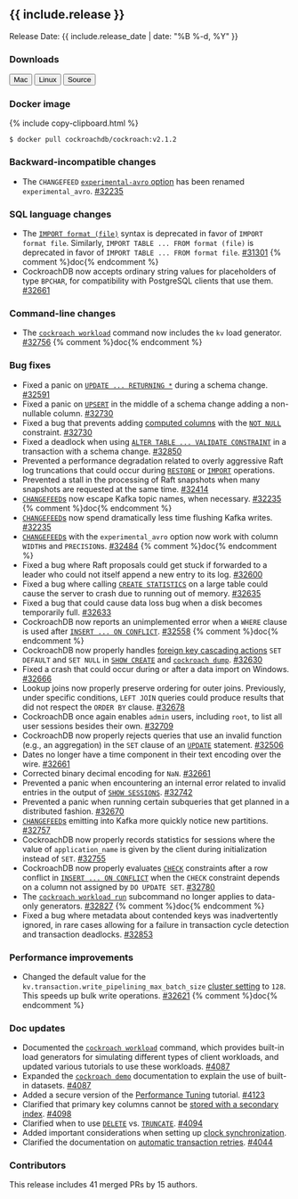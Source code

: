 <h2 id="{{ include.release | slugify }}">{{ include.release }}</h2>

Release Date: {{ include.release_date | date: "%B %-d, %Y" }}

<h3 id="v2-1-2-downloads">Downloads</h3>

<div id="os-tabs" class="clearfix os-tabs_button-outline-primary">
    <a href="https://binaries.cockroachdb.com/cockroach-v2.1.2.darwin-10.9-amd64.tgz"><button id="mac" data-eventcategory="mac-binary-release-notes">Mac</button></a>
    <a href="https://binaries.cockroachdb.com/cockroach-v2.1.2.linux-amd64.tgz"><button id="linux" data-eventcategory="linux-binary-release-notes">Linux</button></a>
    <a href="https://binaries.cockroachdb.com/cockroach-v2.1.2.src.tgz"><button id="source" data-eventcategory="source-release-notes">Source</button></a>
</div>

<h3 id="v2-1-2-docker-image">Docker image</h3>

{% include copy-clipboard.html %}
~~~shell
$ docker pull cockroachdb/cockroach:v2.1.2
~~~

<h3 id="v2-1-2-backward-incompatible-changes">Backward-incompatible changes</h3>

- The `CHANGEFEED` [`experimental-avro` option](../v2.1/create-changefeed.html#options) has been renamed `experimental_avro`. [#32235][#32235]

<h3 id="v2-1-2-sql-language-changes">SQL language changes</h3>

- The [`IMPORT format (file)`](../v2.1/import.html) syntax is deprecated in favor of `IMPORT format file`. Similarly, `IMPORT TABLE ... FROM format (file)` is deprecated in favor of `IMPORT TABLE ... FROM format file`. [#31301][#31301] {% comment %}doc{% endcomment %}
- CockroachDB now accepts ordinary string values for placeholders of type `BPCHAR`, for compatibility with PostgreSQL clients that use them. [#32661][#32661]

<h3 id="v2-1-2-command-line-changes">Command-line changes</h3>

- The [`cockroach workload`](../v2.1/cockroach-workload.html) command now includes the `kv` load generator. [#32756][#32756] {% comment %}doc{% endcomment %}

<h3 id="v2-1-2-bug-fixes">Bug fixes</h3>

- Fixed a panic on [`UPDATE ... RETURNING *`](../v2.1/update.html) during a schema change. [#32591][#32591]
- Fixed a panic on [`UPSERT`](../v2.1/upsert.html) in the middle of a schema change adding a non-nullable column. [#32730][#32730]
- Fixed a bug that prevents adding [computed columns](../v2.1/computed-columns.html) with the [`NOT NULL`](../v2.1/not-null.html) constraint. [#32730][#32730]
- Fixed a deadlock when using [`ALTER TABLE ... VALIDATE CONSTRAINT`](../v2.1/validate-constraint.html) in a transaction with a schema change. [#32850][#32850]
- Prevented a performance degradation related to overly aggressive Raft log truncations that could occur during [`RESTORE`](../v2.1/restore.html) or [`IMPORT`](../v2.1/import.html) operations.
- Prevented a stall in the processing of Raft snapshots when many snapshots are requested at the same time. [#32414][#32414]
- [`CHANGEFEED`s](../v2.1/create-changefeed.html) now escape Kafka topic names, when necessary. [#32235][#32235] {% comment %}doc{% endcomment %}
- [`CHANGEFEED`s](../v2.1/create-changefeed.html) now spend dramatically less time flushing Kafka writes. [#32235][#32235]
- [`CHANGEFEED`s](../v2.1/create-changefeed.html) with the `experimental_avro` option now work with column `WIDTH`s and `PRECISION`s. [#32484][#32484] {% comment %}doc{% endcomment %}
- Fixed a bug where Raft proposals could get stuck if forwarded to a leader who could not itself append a new entry to its log. [#32600][#32600]
- Fixed a bug where calling [`CREATE STATISTICS`](../v2.1/create-statistics.html) on a large table could cause the server to crash due to running out of memory. [#32635][#32635]
- Fixed a bug that could cause data loss bug when a disk becomes temporarily full. [#32633][#32633]
- CockroachDB now reports an unimplemented error when a `WHERE` clause is used after [`INSERT ... ON CONFLICT`](../v2.1/insert.html). [#32558][#32558] {% comment %}doc{% endcomment %}
- CockroachDB now properly handles [foreign key cascading actions](../v2.1/foreign-key.html#foreign-key-actions) `SET DEFAULT` and `SET NULL` in [`SHOW CREATE`](../v2.1/show-create.html) and [`cockroach dump`](../v2.1/sql-dump.html). [#32630][#32630]
- Fixed a crash that could occur during or after a data import on Windows. [#32666][#32666]
- Lookup joins now properly preserve ordering for outer joins. Previously, under specific conditions, `LEFT JOIN` queries could produce results that did not respect the `ORDER BY` clause. [#32678][#32678]
- CockroachDB once again enables `admin` users, including `root`, to list all user sessions besides their own. [#32709][#32709]
- CockroachDB now properly rejects queries that use an invalid function (e.g., an aggregation) in the `SET` clause of an [`UPDATE`](../v2.1/update.html) statement. [#32506][#32506]
- Dates no longer have a time component in their text encoding over the wire. [#32661][#32661]
- Corrected binary decimal encoding for `NaN`. [#32661][#32661]
- Prevented a panic when encountering an internal error related to invalid entries in the output of [`SHOW SESSIONS`](../v2.1/show-sessions.html). [#32742][#32742]
- Prevented a panic when running certain subqueries that get planned in a distributed fashion. [#32670][#32670]
- [`CHANGEFEED`s](../v2.1/create-changefeed.html) emitting into Kafka more quickly notice new partitions. [#32757][#32757]
- CockroachDB now properly records statistics for sessions where the value of `application_name` is given by the client during initialization instead of `SET`. [#32755][#32755]
- CockroachDB now properly evaluates [`CHECK`](../v2.1/check.html) constraints after a row conflict in [`INSERT ... ON CONFLICT`](../v2.1/insert.html) when the `CHECK` constraint depends on a column not assigned by `DO UPDATE SET`. [#32780][#32780]
- The [`cockroach workload run`](../v2.1/cockroach-workload.html) subcommand no longer applies to data-only generators. [#32827][#32827] {% comment %}doc{% endcomment %}
- Fixed a bug where metadata about contended keys was inadvertently ignored, in rare cases allowing for a failure in transaction cycle detection and transaction deadlocks. [#32853][#32853]

<h3 id="v2-1-2-performance-improvements">Performance improvements</h3>

- Changed the default value for the `kv.transaction.write_pipelining_max_batch_size` [cluster setting](../v2.1/cluster-settings.html) to `128`. This speeds up bulk write operations. [#32621][#32621] {% comment %}doc{% endcomment %}

<h3 id="v2-1-2-doc-updates">Doc updates</h3>

- Documented the [`cockroach workload`](../v2.1/cockroach-workload.html) command, which provides built-in load generators for simulating different types of client workloads, and updated various tutorials to use these workloads. [#4087](https://github.com/cockroachdb/docs/pull/4087)
- Expanded the [`cockroach demo`](../v2.1/cockroach-demo.html) documentation to explain the use of built-in datasets. [#4087](https://github.com/cockroachdb/docs/pull/4087)
- Added a secure version of the [Performance Tuning](../v2.1/performance-tuning.html) tutorial. [#4123](https://github.com/cockroachdb/docs/pull/4123)
- Clarified that primary key columns cannot be [stored with a secondary index](../v2.1/create-index.html). [#4098](https://github.com/cockroachdb/docs/pull/4098)  
- Clarified when to use [`DELETE`](../v2.1/delete.html) vs. [`TRUNCATE`](../v2.1/truncate.html). [#4094](https://github.com/cockroachdb/docs/pull/4094)
- Added important considerations when setting up [clock synchronization](../v2.1/recommended-production-settings.html#clock-synchronization).
- Clarified the documentation on [automatic transaction retries](../v2.1/transactions.html#automatic-retries). [#4044](https://github.com/cockroachdb/docs/pull/4044)

<h3 id="v2-1-2-contributors">Contributors</h3>

This release includes 41 merged PRs by 15 authors.

[#31301]: https://github.com/cockroachdb/cockroach/pull/31301
[#32235]: https://github.com/cockroachdb/cockroach/pull/32235
[#32412]: https://github.com/cockroachdb/cockroach/pull/32412
[#32414]: https://github.com/cockroachdb/cockroach/pull/32414
[#32484]: https://github.com/cockroachdb/cockroach/pull/32484
[#32506]: https://github.com/cockroachdb/cockroach/pull/32506
[#32558]: https://github.com/cockroachdb/cockroach/pull/32558
[#32591]: https://github.com/cockroachdb/cockroach/pull/32591
[#32600]: https://github.com/cockroachdb/cockroach/pull/32600
[#32621]: https://github.com/cockroachdb/cockroach/pull/32621
[#32630]: https://github.com/cockroachdb/cockroach/pull/32630
[#32633]: https://github.com/cockroachdb/cockroach/pull/32633
[#32635]: https://github.com/cockroachdb/cockroach/pull/32635
[#32661]: https://github.com/cockroachdb/cockroach/pull/32661
[#32666]: https://github.com/cockroachdb/cockroach/pull/32666
[#32670]: https://github.com/cockroachdb/cockroach/pull/32670
[#32678]: https://github.com/cockroachdb/cockroach/pull/32678
[#32709]: https://github.com/cockroachdb/cockroach/pull/32709
[#32730]: https://github.com/cockroachdb/cockroach/pull/32730
[#32742]: https://github.com/cockroachdb/cockroach/pull/32742
[#32755]: https://github.com/cockroachdb/cockroach/pull/32755
[#32756]: https://github.com/cockroachdb/cockroach/pull/32756
[#32757]: https://github.com/cockroachdb/cockroach/pull/32757
[#32780]: https://github.com/cockroachdb/cockroach/pull/32780
[#32827]: https://github.com/cockroachdb/cockroach/pull/32827
[#32850]: https://github.com/cockroachdb/cockroach/pull/32850
[#32853]: https://github.com/cockroachdb/cockroach/pull/32853
